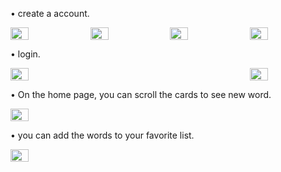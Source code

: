 • create a account.
<p style="display: flex; justify-content: space-between;">
  <img src="https://github.com/user-attachments/assets/c1e8585d-ed83-476d-9f67-e7956c5f94e2" style="width: 24%;" />
  <img src="https://github.com/user-attachments/assets/47165cf8-2cfb-4ca4-ab0a-b81ac2d93aee" style="width: 24%;" />
  <img src="https://github.com/user-attachments/assets/5b2b32f0-5977-415c-b56b-c5b1a6954287" style="width: 24%;" />
  <img src="https://github.com/user-attachments/assets/84773954-b68e-49ef-9bfd-21665c00f992" style="width: 24%;" />
</p>
• login.
<p style="display: flex; justify-content: space-between;">
  <img src="https://github.com/user-attachments/assets/e1da55d9-17b6-4cb4-94f1-88f151ed21e8" style="width: 24%;" />
  <img src="https://github.com/user-attachments/assets/5833d1d2-9e39-4121-a81e-f7e1aa80f5c6" style="width: 24%;" />
</p>
• On the home page, you can scroll the cards to see new word.
<p style="display: flex; justify-content: space-between;">
  <img src="https://github.com/user-attachments/assets/a42b62de-4d55-4a45-aa94-05e06e3b3cee" style="width: 24%;" />
</p> 
• you can add the words to your favorite list.
<p style="display: flex; justify-content: space-between;">
  <img src="https://github.com/user-attachments/assets/1af7a9e4-3061-4953-9f49-62bd4dfcb843" style="width: 24%;" />
</p> 
